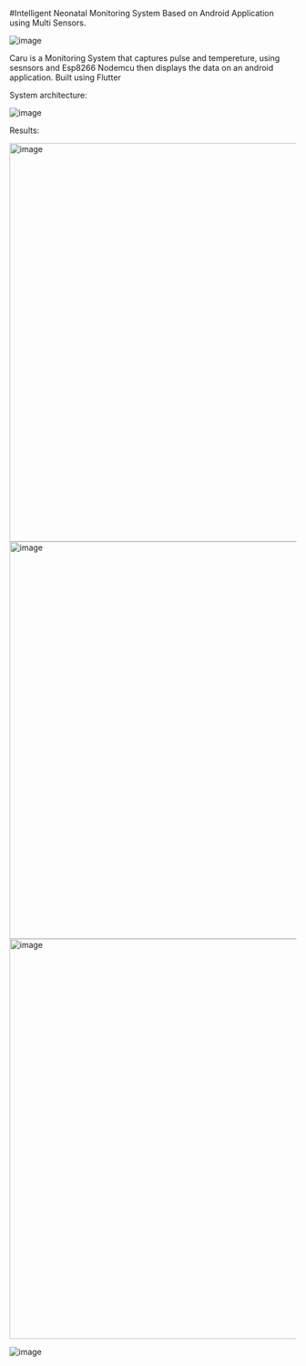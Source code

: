 #Intelligent Neonatal Monitoring System Based on Android Application using
Multi Sensors.

![image](https://user-images.githubusercontent.com/65066845/180574923-236ca935-9101-468b-b951-fbaf53226354.png)

Caru is a Monitoring System that captures pulse and tempereture, using sesnsors and Esp8266 Nodemcu then displays the data on an android application. Built using Flutter

System architecture:


![image](https://user-images.githubusercontent.com/65066845/180575886-1c85a0bb-e4fd-4b64-a68e-251e0b6b3f97.png)


Results:


<img width="700" alt="image" src="https://user-images.githubusercontent.com/65066845/180576551-d888a5e3-fed1-4264-b644-9b20949e19e9.png">
<img width="698" alt="image" src="https://user-images.githubusercontent.com/65066845/180576640-b1fcf0da-3ef1-4183-b3ff-b7c35310f06d.png">
<img width="703" alt="image" src="https://user-images.githubusercontent.com/65066845/180587982-2e767b82-a34f-49d1-b5d6-50b448931afb.png">


![image](https://user-images.githubusercontent.com/65066845/180575371-fbb04165-a939-4531-9ecd-1b0f2da03796.png)





